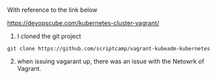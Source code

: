 With reference to the link below 

https://devopscube.com/kubernetes-cluster-vagrant/

1. I cloned the git project

```
git clone https://github.com/scriptcamp/vagrant-kubeadm-kubernetes
```

2. when issuing vagarant up, there was an issue with the Netowrk of Vagrant.
